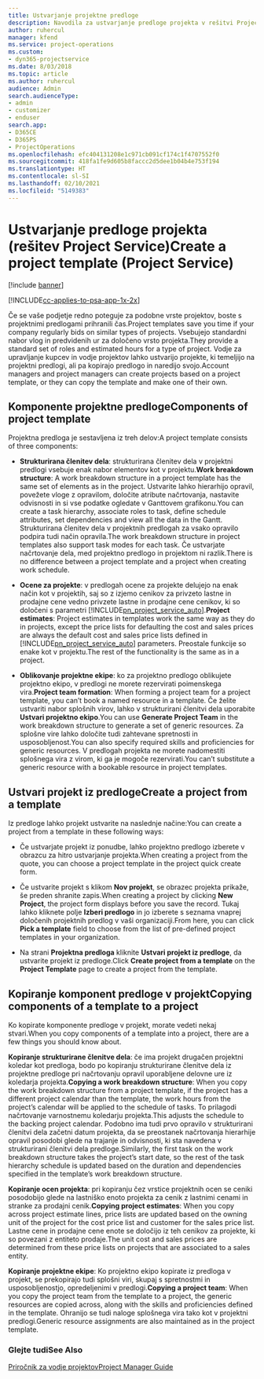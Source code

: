 ```yaml
---
title: Ustvarjanje projektne predloge
description: Navodila za ustvarjanje predloge projekta v rešitvi Project Service
author: ruhercul
manager: kfend
ms.service: project-operations
ms.custom:
- dyn365-projectservice
ms.date: 8/03/2018
ms.topic: article
ms.author: ruhercul
audience: Admin
search.audienceType:
- admin
- customizer
- enduser
search.app:
- D365CE
- D365PS
- ProjectOperations
ms.openlocfilehash: efc404131208e1c971cb091cf174c1f4707552f0
ms.sourcegitcommit: 418fa1fe9d605b8faccc2d5dee1b04b4e753f194
ms.translationtype: HT
ms.contentlocale: sl-SI
ms.lasthandoff: 02/10/2021
ms.locfileid: "5149383"
---
```

# <a name="create-a-project-template-project-service"></a><span data-ttu-id="ac70c-103">Ustvarjanje predloge projekta (rešitev Project Service)</span><span class="sxs-lookup"><span data-stu-id="ac70c-103">Create a project template (Project Service)</span></span>

[!include [banner](../includes/psa-now-project-operations.md)]

[!INCLUDE[cc-applies-to-psa-app-1x-2x](../includes/cc-applies-to-psa-app-1x-2x.md)]

<span data-ttu-id="ac70c-104">Če se vaše podjetje redno poteguje za podobne vrste projektov, boste s projektnimi predlogami prihranili čas.</span><span class="sxs-lookup"><span data-stu-id="ac70c-104">Project templates save you time if your company regularly bids on similar types of projects.</span></span> <span data-ttu-id="ac70c-105">Vsebujejo standardni nabor vlog in predvidenih ur za določeno vrsto projekta.</span><span class="sxs-lookup"><span data-stu-id="ac70c-105">They provide a standard set of roles and estimated hours for a type of project.</span></span> <span data-ttu-id="ac70c-106">Vodje za upravljanje kupcev in vodje projektov lahko ustvarijo projekte, ki temeljijo na projektni predlogi, ali pa kopirajo predlogo in naredijo svojo.</span><span class="sxs-lookup"><span data-stu-id="ac70c-106">Account managers and project managers can create projects based on a project template, or they can copy the template and make one of their own.</span></span>  
  
## <a name="components-of-project-template"></a><span data-ttu-id="ac70c-107">Komponente projektne predloge</span><span class="sxs-lookup"><span data-stu-id="ac70c-107">Components of project template</span></span>
 <span data-ttu-id="ac70c-108">Projektna predloga je sestavljena iz treh delov:</span><span class="sxs-lookup"><span data-stu-id="ac70c-108">A project template consists of three components:</span></span>  
  
- <span data-ttu-id="ac70c-109">**Strukturirana členitev dela**: strukturirana členitev dela v projektni predlogi vsebuje enak nabor elementov kot v projektu.</span><span class="sxs-lookup"><span data-stu-id="ac70c-109">**Work breakdown structure**: A work breakdown structure in a project template has the same set of elements as in the project.</span></span> <span data-ttu-id="ac70c-110">Ustvarite lahko hierarhijo opravil, povežete vloge z opravilom, določite atribute načrtovanja, nastavite odvisnosti in si vse podatke ogledate v Ganttovem grafikonu.</span><span class="sxs-lookup"><span data-stu-id="ac70c-110">You can create a task hierarchy, associate roles to task, define schedule attributes, set dependencies and view all the data in the Gantt.</span></span> <span data-ttu-id="ac70c-111">Strukturirana členitev dela v projektnih predlogah za vsako opravilo podpira tudi način opravila.</span><span class="sxs-lookup"><span data-stu-id="ac70c-111">The work breakdown structure in project templates also support task modes for each task.</span></span> <span data-ttu-id="ac70c-112">Če ustvarjate načrtovanje dela, med projektno predlogo in projektom ni razlik.</span><span class="sxs-lookup"><span data-stu-id="ac70c-112">There is no difference between a project template and a project when creating work schedule.</span></span>  
  
- <span data-ttu-id="ac70c-113">**Ocene za projekte**: v predlogah ocene za projekte delujejo na enak način kot v projektih, saj so z izjemo cenikov za privzeto lastne in prodajne cene vedno privzete lastne in prodajne cene cenikov, ki so določeni s parametri [!INCLUDE[pn_project_service_auto](../includes/pn-project-service-auto.md)].</span><span class="sxs-lookup"><span data-stu-id="ac70c-113">**Project estimates**: Project estimates in templates work the same way as they do in projects, except the price lists for defaulting the cost and sales prices are always the default cost and sales price lists defined in [!INCLUDE[pn_project_service_auto](../includes/pn-project-service-auto.md)] parameters.</span></span> <span data-ttu-id="ac70c-114">Preostale funkcije so enake kot v projektu.</span><span class="sxs-lookup"><span data-stu-id="ac70c-114">The rest of the functionality is the same as in a project.</span></span>  
  
- <span data-ttu-id="ac70c-115">**Oblikovanje projektne ekipe**: ko za projektno predlogo oblikujete projektno ekipo, v predlogi ne morete rezervirati poimenskega vira.</span><span class="sxs-lookup"><span data-stu-id="ac70c-115">**Project team formation**: When forming a project team for a project template, you can’t book a named resource in a template.</span></span> <span data-ttu-id="ac70c-116">Če želite ustvariti nabor splošnih virov, lahko v strukturirani členitvi dela uporabite **Ustvari projektno ekipo**.</span><span class="sxs-lookup"><span data-stu-id="ac70c-116">You can use **Generate Project Team** in the work breakdown structure to generate a set of generic resources.</span></span> <span data-ttu-id="ac70c-117">Za splošne vire lahko določite tudi zahtevane spretnosti in usposobljenost.</span><span class="sxs-lookup"><span data-stu-id="ac70c-117">You can also specify required skills and proficiencies for generic resources.</span></span> <span data-ttu-id="ac70c-118">V predlogah projekta ne morete nadomestiti splošnega vira z virom, ki ga je mogoče rezervirati.</span><span class="sxs-lookup"><span data-stu-id="ac70c-118">You can’t substitute a generic resource with a bookable resource in project templates.</span></span>  
  
## <a name="create-a-project-from-a-template"></a><span data-ttu-id="ac70c-119">Ustvari projekt iz predloge</span><span class="sxs-lookup"><span data-stu-id="ac70c-119">Create a project from a template</span></span>  
 <span data-ttu-id="ac70c-120">Iz predloge lahko projekt ustvarite na naslednje načine:</span><span class="sxs-lookup"><span data-stu-id="ac70c-120">You can create a project from a template in these following ways:</span></span>  
  
-   <span data-ttu-id="ac70c-121">Če ustvarjate projekt iz ponudbe, lahko projektno predlogo izberete v obrazcu za hitro ustvarjanje projekta.</span><span class="sxs-lookup"><span data-stu-id="ac70c-121">When creating a project from the quote, you can choose a project template in the project quick create form.</span></span>  
  
-   <span data-ttu-id="ac70c-122">Če ustvarite projekt s klikom **Nov projekt**, se obrazec projekta prikaže, še preden shranite zapis.</span><span class="sxs-lookup"><span data-stu-id="ac70c-122">When creating a project by clicking **New Project**, the project form displays before you save the record.</span></span> <span data-ttu-id="ac70c-123">Tukaj lahko kliknete polje **Izberi predlogo** in jo izberete s seznama vnaprej določenih projektnih predlog v vaši organizaciji.</span><span class="sxs-lookup"><span data-stu-id="ac70c-123">From here, you can click **Pick a template** field to choose from the list of pre-defined project templates in your organization.</span></span>  
  
-   <span data-ttu-id="ac70c-124">Na strani **Projektna predloga** kliknite **Ustvari projekt iz predloge**, da ustvarite projekt iz predloge.</span><span class="sxs-lookup"><span data-stu-id="ac70c-124">Click **Create project from a template** on the **Project Template** page to create a project from the template.</span></span>  
  
## <a name="copying-components-of-a-template-to-a-project"></a><span data-ttu-id="ac70c-125">Kopiranje komponent predloge v projekt</span><span class="sxs-lookup"><span data-stu-id="ac70c-125">Copying components of a template to a project</span></span>  
 <span data-ttu-id="ac70c-126">Ko kopirate komponente predloge v projekt, morate vedeti nekaj stvari.</span><span class="sxs-lookup"><span data-stu-id="ac70c-126">When you copy components of a template into a project, there are a few things you should know about.</span></span>  
  
 <span data-ttu-id="ac70c-127">**Kopiranje strukturirane členitve dela**: če ima projekt drugačen projektni koledar kot predloga, bodo po kopiranju strukturirane členitve dela iz projektne predloge pri načrtovanju opravil uporabljene delovne ure iz koledarja projekta.</span><span class="sxs-lookup"><span data-stu-id="ac70c-127">**Copying a work breakdown structure**: When you copy the work breakdown structure from a project template, if the project has a different project calendar than the template, the work hours from the project’s calendar will be applied to the schedule of tasks.</span></span> <span data-ttu-id="ac70c-128">To prilagodi načrtovanje varnostnemu koledarju projekta.</span><span class="sxs-lookup"><span data-stu-id="ac70c-128">This adjusts the schedule to the backing project calendar.</span></span> <span data-ttu-id="ac70c-129">Podobno ima tudi prvo opravilo v strukturirani členitvi dela začetni datum projekta, da se preostanek načrtovanja hierarhije opravil posodobi glede na trajanje in odvisnosti, ki sta navedena v strukturirani členitvi dela predloge.</span><span class="sxs-lookup"><span data-stu-id="ac70c-129">Similarly, the first task on the work breakdown structure takes the project’s start date, so the rest of the task hierarchy schedule is updated based on the duration and dependencies specified in the template’s work breakdown structure.</span></span>  
  
 <span data-ttu-id="ac70c-130">**Kopiranje ocen projekta**: pri kopiranju čez vrstice projektnih ocen se ceniki posodobijo glede na lastniško enoto projekta za cenik z lastnimi cenami in stranke za prodajni cenik.</span><span class="sxs-lookup"><span data-stu-id="ac70c-130">**Copying project estimates**: When you copy across project estimate lines, price lists are updated based on the owning unit of the project for the cost price list and customer for the sales price list.</span></span> <span data-ttu-id="ac70c-131">Lastne cene in prodajne cene enote se določijo iz teh cenikov za projekte, ki so povezani z entiteto prodaje.</span><span class="sxs-lookup"><span data-stu-id="ac70c-131">The unit cost and sales prices are determined from these price lists on projects that are associated to a sales entity.</span></span>  
  
 <span data-ttu-id="ac70c-132">**Kopiranje projektne ekipe**: Ko projektno ekipo kopirate iz predloga v projekt, se prekopirajo tudi splošni viri, skupaj s spretnostmi in usposobljenostjo, opredeljenimi v predlogi.</span><span class="sxs-lookup"><span data-stu-id="ac70c-132">**Copying a project team**: When you copy the project team from the template to a project, the generic resources are copied across, along with the skills and proficiencies defined in the template.</span></span> <span data-ttu-id="ac70c-133">Ohranijo se tudi naloge splošnega vira tako kot v projektni predlogi.</span><span class="sxs-lookup"><span data-stu-id="ac70c-133">Generic resource assignments are also maintained as in the project template.</span></span>  
  
### <a name="see-also"></a><span data-ttu-id="ac70c-134">Glejte tudi</span><span class="sxs-lookup"><span data-stu-id="ac70c-134">See Also</span></span>  
 [<span data-ttu-id="ac70c-135">Priročnik za vodje projektov</span><span class="sxs-lookup"><span data-stu-id="ac70c-135">Project Manager Guide</span></span>](../psa/project-manager-guide.md)
